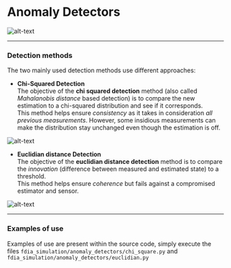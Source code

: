 # Anomaly Detectors

![alt-text][detector]

---

### Detection methods

The two mainly used detection methods use different approaches:
* **Chi-Squared Detection**  
The objective of the **chi squared detection** method (also called
 *Mahalanobis distance* based detection) is to compare the new estimation
to a chi-squared distribution and see if it corresponds.   
This method helps ensure *consistency* as it takes in consideration *all previous measurements*. However, some insidious measurements can make
the distribution stay unchanged even though the estimation is off.

![alt-text][d_mah]

* **Euclidian distance Detection**  
The objective of the **euclidian distance detection** method is to
compare the *innovation* (difference between measured and estimated
state) to a threshold.  
This method helps ensure *coherence* but fails against a compromised
estimator and sensor.

![alt-text][d_euc]

---

### Examples of use

Examples of use are present within the source code, simply execute
the files `fdia_simulation/anomaly_detectors/chi_square.py` and
`fdia_simulation/anomaly_detectors/euclidian.py`


[detector]:https://pan.kereval.com/qde/fdia_simulation/raw/master/images/detector.png "Detector Use"
[d_mah]:https://pan.kereval.com/qde/fdia_simulation/raw/master/images/d_euc.png "Euclidian Distance"
[d_euc]:https://pan.kereval.com/qde/fdia_simulation/raw/master/images/d_mah.png "Mahalanobis Distance"
